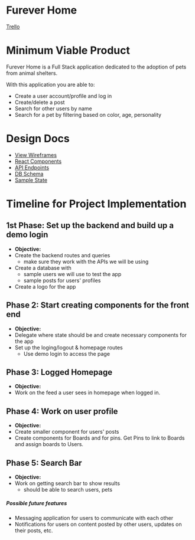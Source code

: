 # Furever Home

[Trello][trello]

[trello]: https://trello.com/b/5nC7ViUM/51-capstone-group-4

# Minimum Viable Product

Furever Home is a Full Stack application dedicated to the adoption of pets from animal shelters.

With this application you are able to:

- Create a user account/profile and log in
- Create/delete a post
- Search for other users by name
- Search for a pet by filtering based on color, age, personality

# Design Docs

- [View Wireframes](./wireframes)
- [React Components](./react_component_structure.md)
- [API Endpoints](./api_endpoints.md)
- [DB Schema](./schema.md)
- [Sample State](./sample_state.md)

# Timeline for Project Implementation

## 1st Phase: Set up the backend and build up a demo login

- **Objective:**
- Create the backend routes and queries
  - make sure they work with the APIs we will be using
- Create a database with
    - sample users we will use to test the app
    - sample posts for users' profiles
- Create a logo for the app

## Phase 2: Start creating components for the front end 

- **Objective:**
- Delegate where state should be and create necessary components for the app
- Set up the loging/logout & homepage routes
  - Use demo login to access the page

## Phase 3: Logged Homepage

- **Objective:** 
- Work on the feed a user sees in homepage when logged in.

## Phase 4: Work on user profile

- **Objective:** 
- Create smaller component for users' posts 
- Create components for Boards and for pins. Get Pins to link to Boards and assign boards to Users.

## Phase 5: Search Bar

- **Objective:** 
- Work on getting search bar to show results
  - should be able to search users, pets


##### Possible future features

- Messaging application for users to communicate with each other
- Notifications for users on content posted by other users, updates on their posts, etc. 
